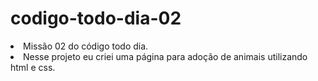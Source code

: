# codigo-todo-dia-02
<li>Missão 02 do código todo dia.</li>
<li>Nesse projeto eu criei uma página para adoção de animais utilizando html e css.</li>
